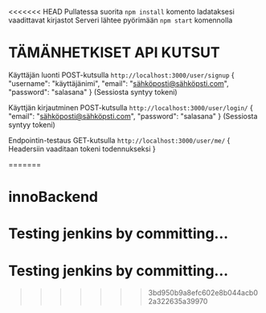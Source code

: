 <<<<<<< HEAD
Pullatessa suorita ```npm install``` komento ladataksesi vaadittavat kirjastot
Serveri lähtee pyörimään ```npm start``` komennolla

# TÄMÄNHETKISET API KUTSUT

Käyttäjän luonti POST-kutsulla
```http://localhost:3000/user/signup```
{
	"username": "käyttäjänimi",
	"email": "sähköposti@sähköpsti.com",
	"password": "salasana"
}
(Sessiosta syntyy tokeni)

Käyttjän kirjautminen POST-kutsulla
```http://localhost:3000/user/login/```
{
	"email": "sähköposti@sähköpsti.com",
	"password": "salasana"
}
(Sessiosta syntyy tokeni)

Endpointin-testaus GET-kutsulla
```http://localhost:3000/user/me/```
{ Headersiin vaaditaan tokeni todennukseksi }

=======
# innoBackend
# Testing jenkins by committing...
# Testing jenkins by committing...
>>>>>>> 3bd950b9a8efc602e8b044acb02a322635a39970
